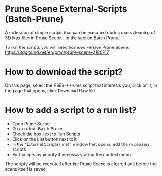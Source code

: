 # Prune Scene External-Scripts (Batch-Prune)
A collection of simple scripts that can be executed during mass cleaning of 3D Max files in Prune Scene - in the section Batch Prune.

To run the scripts you will need licensed version Prune Scene:
https://3dground.net/en/prod/prune-scene-2180817


# How to download the script?
On this page, select the PSES-***.ms script that interests you, click on it, in the page that opens, click Download Raw file

# How to add a script to a run list?

- Open Prune Scene
- Go to rollout Batch Prune
- Check the box next to Run Scripts
- Click on the List button next to it
- In the “External Scripts (.ms)” window that opens, add the necessary scripts
- Sort scripts by priority if necessary using the context menu

The scripts will be executed after the Prune Scene is cleared and before the scene itself is saved.

